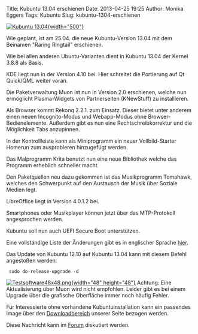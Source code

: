 Title: Kubuntu 13.04 erschienen
Date: 2013-04-25 19:25
Author: Monika Eggers
Tags: Kubuntu
Slug: kubuntu-1304-erschienen

[![Kubuntu
13.04](http://wiki.kubuntu-de.org/images/Kubuntu-banner-1304.png){width="500"}](/Datei:Kubuntu-banner-1304.png "Kubuntu 13.04")


Wie geplant, ist am 25.04. die neue Kubuntu-Version 13.04 mit dem
Beinamen "Raring Ringtail" erschienen.


<!--break--><!--break-->

Wie bei allen anderen Ubuntu-Varianten dient in Kubuntu 13.04 der Kernel
3.8.8 als Basis.


KDE liegt nun in der Version 4.10 bei. Hier schreitet die Portierung auf
Qt Quick/QML weiter voran.


Die Paketverwaltung Muon ist nun in Version 2.0 erschienen, welche nun
ermöglicht Plasma-Widgets von Partnerseiten (KNewStuff) zu installieren.


Als Browser kommt Rekonq 2.2.1. zum Einsatz. Dieser bietet unter anderem
einen neuen Incognito-Modus und Webapp-Modus ohne
Browser-Bedienelemente. Außerdem gibt es nun eine Rechtschreibkorrektur
und die Möglichkeit Tabs anzupinnen.


In der Kontrollleiste kann als Miniprogramm ein neuer Vollbild-Starter
Homerun zum ausprobieren hinzugefügt werden.


Das Malprogramm Krita benutzt nun eine neue Bibliothek welche das
Programm erheblich schneller macht.


Den Paketquellen neu dazu gekommen ist das Musikprogramm Tomahawk,
welches den Schwerpunkt auf den Austausch der Musik über Soziale Medien
legt.


LibreOffice liegt in Version 4.0.1.2 bei.


Smartphones oder Musikplayer können jetzt über das MTP-Protokoll
angesprochen werden.


Kubuntu soll nun auch UEFI Secure Boot unterstützen.


Eine vollständige Liste der Änderungen gibt es in englischer Sprache
[hier](http://www.kubuntu.org/news/kubuntu-13.04).


Das Update von Kubuntu 12.10 auf Kubuntu 13.04 kann mit diesem Befehl
angestoßen werden:


``` {.shell}
 sudo do-release-upgrade -d 
```

[![Testsoftware48x48.png](http://wiki.kubuntu-de.org/images/Testsoftware48x48.png){width="48"
height="48"}](/Datei:Testsoftware48x48.png) Achtung: Eine
Aktualisierung über Muon wird nicht empfohlen. Leider gibt es bei einem
Upgrade über die grafische Oberfläche immer noch häufig Fehler.


Für Interessierte ohne vorhandene Kubuntuinstallation kann ein passendes
Image über den
[Downloadbereich](http://www.kubuntu-de.org/download-kubuntu-herunterladen-downloaden)
unserer Seite bezogen werden.


Diese Nachricht kann im
[Forum](http://forum.kubuntu-de.org/index.php?board=1.0) diskutiert
werden.



